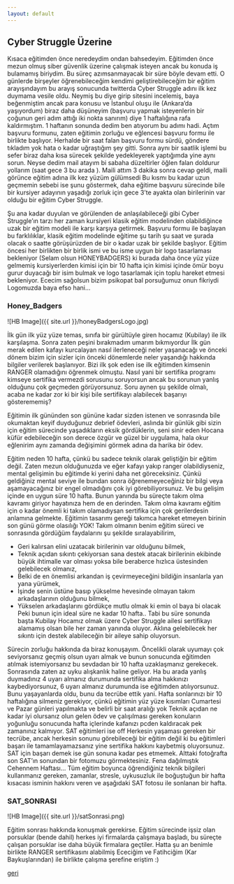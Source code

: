 ```yaml
---
layout: default
---
```


## Cyber Struggle Üzerine

Kısaca eğitimden önce neredeydim ondan bahsedeyim. Eğitimden önce mezun olmuş siber güvenlik üzerine çalışmak isteyen ancak bu konuda iş bulamamış biriydim. Bu süreç azımsanmayacak bir süre böyle devam etti. O günlerde birşeyler öğrenebileceğim kendimi geliştirebileceğim bir eğitim arayışındayım bu arayış sonucunda twitterda Cyber Struggle adını ilk kez duymama vesile oldu. Neymiş bu diye girip sitesini incelemiş, baya beğenmiştim ancak para konusu ve İstanbul oluşu ile (Ankara’da yaşıyordum) biraz daha düşüneyim (başvuru yapmak isteyenlerin bir çoğunun geri adım attığı iki nokta sanırım) diye 1 haftalığına rafa kaldırmıştım. 1 haftanın sonunda dedim ben atıyorum bu adımı hadi. Açtım başvuru formunu, zaten eğitimin zorluğu ve eğlencesi başvuru formu ile birlikte başlıyor. Herhalde bir saat falan başvuru formu sürdü, göndere tıkladım yok hata o kadar uğraştığım şey gitti. Sonra aynı bir saatlik işlemi bu sefer biraz daha kısa sürecek şekilde yedekleyerek yaptığımda yine aynı sorun. Neyse dedim mail atayım bi sabaha düzeltirler öğlen falan doldurur yollarım (saat gece 3 bu arada ). Maili attım 3 dakika sonra cevap geldi, maili görünce eğitim adına ilk kez yüzüm gülümsedi  Bu kısmı bu kadar uzun geçmemin sebebi ise şunu göstermek, daha eğitime başvuru sürecinde bile bir kursiyer adayının yaşadığı zorluk için gece 3’te ayakta olan birilerinin var olduğu bir eğitim Cyber Struggle. 

Şu ana kadar duyulan ve görülenden de anlaşılabileceği gibi Cyber Struggle’ın tarzı her zaman kursiyeri klasik eğitim modelinden olabildiğince uzak bir eğitim modeli ile karşı karşıya getirmek. Başvuru formu ile başlayan bu farklılıklar, klasik eğitim modelinde eğitime şu tarih şu saat ve şurada olacak o saatte görüşürüzden de bir o kadar uzak bir şekilde başlıyor. Eğitim öncesi her birlikten bir birlik ismi ve bu isme uygun bir logo tasarlaması bekleniyor (Selam olsun HONEYBADGERS)  ki burada daha önce yüz yüze gelmemiş kursiyerlerden kimisi için bir 10 hafta için kimisi içinde ömür boyu gurur duyacağı bir isim bulmak ve logo tasarlamak için toplu hareket etmesi bekleniyor. Ececim sağolsun bizim psikopat bal porsuğumuz onun fikriydi  Logomuzda baya efso hani… 

### Honey_Badgers
![HB Image]({{ site.url }}/honeyBadgersLogo.jpg)

İlk gün ilk yüz yüze temas, sınıfa bir gürültüyle giren hocamız (Kubilay) ile ilk karşılaşma. Sonra zaten peşini bırakmadım umarım bıkmıyordur  İlk gün merak edilen kafayı kurcalayan nasıl ilerleneceği neler yaşanacağı ve önceki dönem bizim için sizler için önceki dönemlerde neler yaşandığı hakkında bilgiler verilerek başlanıyor. Bizi ilk şok eden ise ilk eğitimden kimsenin RANGER olamadığını öğrenmek olmuştu. Nasıl yani bir sertifika programı  kimseye sertifika vermezdi sorusunu soruyorsun ancak bu sorunun yanlış olduğunu çok geçmeden görüyorsunuz. Soru aynen şu şekilde olmalı, acaba ne kadar zor ki bir kişi bile sertifikayı alabilecek başarıyı gösterememiş? 

Eğitimin ilk gününden son gününe kadar sizden istenen ve sonrasında bile okumaktan keyif duyduğunuz debrief ödevleri, aslında bir günlük gibi sizin için eğitim sürecinde yaşadıkların eksik gördüklerin, seni sinir eden Hocana küfür edebileceğin son derece özgür ve güzel bir uygulama, hala okur eğlenirim aynı zamanda değişimini görmek adına da harika bir ödev.

Eğitim neden 10 hafta, çünkü bu sadece teknik olarak geliştiğin bir eğitim değil. Zaten mezun olduğunuzda ve eğer kafayı yakıp ranger olabildiyseniz, mental gelişimin bu eğitimde ki yerini daha net göreceksiniz. Çünkü geldiğiniz mental seviye ile bundan sonra öğrenemeyeceğiniz bir bilgi veya aşamayacağınız bir engel olmadığını çok iyi görebiliyorsunuz. Ve bu gelişim içinde en uygun süre 10 hafta. Bunun yanında bu süreçte takım olma kavramı giriyor hayatınıza hem de en derinden. Takım olma kavramı eğitim için o kadar önemli ki takım olamadıysan sertifika için çok gerilerdesin anlamına gelmekte. Eğitimin tasarımı gereği takımca hareket etmeyen birinin son günü görme olasılığı YOK! Takım olmanın benim eğitim süreci ve sonrasında gördüğüm faydalarını şu şekilde sıralayabilirim,
* Geri kalırsan elini uzatacak birilerinin var olduğunu bilmek,
* Teknik açıdan sıkıntı çekiyorsan sana destek atacak birilerinin ekibinde büyük ihtimalle var olması yoksa bile beraberce hızlıca üstesinden gelebilecek olmanız,
* Belki de en önemlisi arkandan iş çevirmeyeceğini bildiğin insanlarla yan yana yürümek,
* İşinde senin üstüne basıp yükselme hevesinde olmayan takım arkadaşlarının olduğunu bilmek,
* Yükselen arkadaşlarını gördükçe mutlu olmak ki emin ol baya bi olacak 
Peki bunun için ideal süre ne kadar 10 hafta.. Tabi bu süre sonunda başta Kubilay Hocamız olmak üzere Cyber Struggle ailesi sertifikayı alamamış olsan bile her zaman yanında oluyor. Aklına gelebilecek her sıkıntı için destek alabileceğin bir aileye sahip oluyorsun.

Sürecin zorluğu hakkında da biraz konuşayım. Öncelikli olarak uyumayı çok seviyorsanız geçmiş olsun uyarı almak ve bunun sonucunda eğitimden atılmak istemiyorsanız bu sevdadan bir 10 hafta uzaklaşmanız gerekecek. Sonrasında zaten az uyku alışkanlık haline geliyor. Ha bu arada yanlış duymadınız 4 uyarı almanız durumunda sertifika alma hakkınızı kaybediyorsunuz, 6 uyarı almanız durumunda ise eğitimden atılıyorsunuz. Bunu yaşayanlarda oldu, bunu da tecrübe ettik yani. Hafta sonlarınızı bir 10 haftalığına silmeniz gerekiyor, çünkü eğitimin yüz yüze kısımları Cumartesi ve Pazar günleri yapılmakta ve belirli bir saat aralığı yok  Teknik açıdan ne kadar iyi olursanız olun gelen ödev ve çalışılması gereken konuların yoğunluğu sonucunda hafta içlerinde kafanızı pcden kaldıracak pek zamanınız kalmıyor. SAT eğitimleri ise off  Herkesin yaşaması gereken bir tecrübe, ancak herkesin sonunu görebileceği bir eğitim değil ki bu eğitimleri başarı ile tamamlayamazsanız yine sertifika hakkını kaybetmiş oluyorsunuz. SAT için başarı demek ise gün sonuna kadar pes etmemek. Alttaki fotoğrafta son SAT’ın sonundan bir fotomuzu görmektesiniz. Fena dağılmıştık  Cehennem Haftası… Tüm eğitim boyunca öğrendiğiniz teknik bilgileri kullanmanız gereken, zamanlar, stresle, uykusuzluk ile boğuştuğun bir hafta kısacası isminin hakkını veren ve aşağıdaki SAT fotosu ile sonlanan bir hafta. 

### SAT_SONRASI
![HB Image]({{ site.url }}/satSonrasi.png)

Eğitim sonrası hakkında konuşmak gerekirse. Eğitim sürecinde işsiz olan porsuklar (bende dahil) herkes iyi firmalarda çalışmaya başladı, bu süreçte çalışan porsuklar ise daha büyük firmalara geçtiler. Hatta şu an benimle birlikte RANGER sertifikasını alabilmiş Ececiğim ve Fatihciğim (Kar Baykuşlarından) ile birlikte çalışma şerefine eriştim :)

[geri](./)
